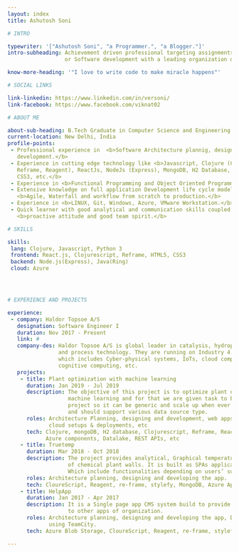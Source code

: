 ```yaml
---
layout: index
title: Ashutosh Soni

# INTRO

typewriter: '["Ashutosh Soni", "a Programmer.", "a Blogger."]'
intro-subheading: Achievement driven professional targeting assignments in  Web
                  or Software development with a leading organization of repute.

know-more-heading: '"I love to write code to make miracle happens"'

# SOCIAL LINKS

link-linkedin: https://www.linkedin.com/in/versoni/
link-facebook: https://www.facebook.com/viknat02

# ABOUT ME

about-sub-heading: B.Tech Graduate in Computer Science and Engineering.
current-location: New Delhi, India
profile-points:
 - Professional experience in  <b>Software Architecture plannig, designing and 
   development.</b>
 - Experience in cutting edge technology like <b>Javascript, Clojure (Clojurescript, 
   Reframe, Reagent), ReactJs, NodeJs (Express), MongoDB, H2 Database, HTML5,
   CSS3, etc.</b>
 - Experience in <b>Functional Programming and Object Oriented Programming.</b>
 - Extensive knowledge on full application Development life cycle models like 
   <b>Agile, Waterfall and workflow from scratch to production.</b>
 - Experience in <b>LINUX, Git, Windows, Azure, VMware Workstation.</b>
 - Quick learner with good analytical and communication skills coupled with a 
   <b>proactive attitude and good team spirit.</b>

# SKILLS

skills:
 lang: Clojure, Javascript, Python 3
 frontend: React.js, Clojurescript, Reframe, HTML5, CSS3
 backend: Node.js(Express), Java(Ring)
 cloud: Azure




# EXPERIENCE AND PROJECTS

experience:
 - company: Haldor Topsoe A/S
   designation: Software Engineer I
   duration: Nov 2017 - Present
   link: #
   company-des: Haldor Topsoe A/S is global leader in catalysis, hydroprocessing 
                and process technology. They are running on Industry 4.0 model
                which includes Cyber-physical systems, IoTs, cloud computing, 
                cognitive computing, etc.
   projects:
    - title: Plant optimization with machine learning
      duration: Jan 2019 - Jul 2019
      description: The objective of this project is to optimize plant using 
                   machine learning and for that we are given task to build the
                   project so it can be generic and scale up when ever required 
                   and should support various data source type.
      roles: Architecture Planning, designing and development, web apps development, 
             cloud setups & deployments, etc
      tech: Clojure, mongoDB, H2 database, Clojurescript, Reframe, React.js,
            Azure components, Datalake, REST APIs, etc
    - title: Truetemp
      duration: Mar 2018 - Oct 2018
      description: The project provides analytical, Graphical temperature study 
                   of chemical plant walls. It is built as SPAs application. 
                   Which include functionalities depending on users’ subscription.
      roles: Architecture planning, designing and developing the app.
      tech: CloureScript, Reagent, re-frame, stylefy, MongoDB, Azure App Service
    - title: HelpApp
      duration: Jan 2017 - Apr 2017
      description: It is a Single page app CMS system build to provide a reference
                   to other apps of organization.
      roles: Architecture planning, designing and developing the app, Deployment 
             using TeamCity.
      tech: Azure Blob Storage, CloureScript, Reagent, re-frame, stylefy, MongoDB, etc.

---
```

